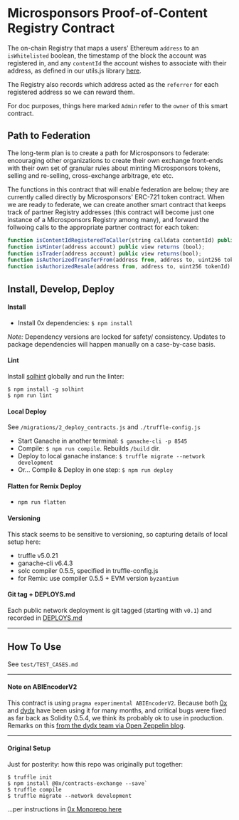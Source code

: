 # Microsponsors Proof-of-Content Registry Contract

The on-chain Registry that maps a users' Ethereum `address` to an `isWhitelisted` boolean, the timestamp of the block the account was registered in, and any `contentId` the account wishes to associate with their address, as defined in our utils.js library [here](https://github.com/microsponsors/utils.js#contentid).

The Registry also records which address acted as the `referrer` for each registered address so we can reward them.

For doc purposes, things here marked `Admin` refer to the `owner` of this smart contract.

## Path to Federation
The long-term plan is to create a path for Microsponsors to federate: encouraging other organizations to create their own exchange front-ends with their own set of granular rules about minting Microsponsors tokens, selling and re-selling, cross-exchange arbitrage, etc etc.

The functions in this contract that will enable federation are below; they are currently called directly by Microsponsors' ERC-721 token contract. When we are ready to federate, we can create another smart contract that keeps track of partner Registry addresses (this contract will become just one instance of a Microsponsors Registry among many), and forward the follwoing calls to the appropriate partner contract for each token:

```javascript
function isContentIdRegisteredToCaller(string calldata contentId) public view returns(bool);
function isMinter(address account) public view returns (bool);
function isTrader(address account) public view returns(bool);
function isAuthorizedTransferFrom(address from, address to, uint256 tokenId) public view returns(bool);
function isAuthorizedResale(address from, address to, uint256 tokenId) public view returns(bool);
```

## Install, Develop, Deploy

#### Install
* Install 0x dependencies: `$ npm install`

_Note:_ Dependency versions are locked for safety/ consistency. Updates to package dependencies will happen manually on a case-by-case basis.

#### Lint
Install [solhint](https://www.npmjs.com/package/solhint) globally and run the linter:
```
$ npm install -g solhint
$ npm run lint
```

#### Local Deploy
See `/migrations/2_deploy_contracts.js` and `./truffle-config.js`

* Start Ganache in another terminal: `$ ganache-cli -p 8545`
* Compile: `$ npm run compile`. Rebuilds `/build` dir.
* Deploy to local ganache instance: `$ truffle migrate --network development `
* Or... Compile & Deploy in one step: `$ npm run deploy`

#### Flatten for Remix Deploy
* `npm run flatten`

#### Versioning
This stack seems to be sensitive to versioning, so capturing details of local setup here:

* truffle v5.0.21
* ganache-cli v6.4.3
* solc compiler 0.5.5, specified in truffle-config.js
* for Remix: use compiler 0.5.5 + EVM version `byzantium`

#### Git tag + DEPLOYS.md
Each public network deployment is git tagged (starting with `v0.1`) and recorded in [DEPLOYS.md](DEPLOYS.md)

---

## How To Use
See `test/TEST_CASES.md`

---

#### Note on ABIEncoderV2
This contract is using `pragma experimental ABIEncoderV2`. Because both [0x](https://0x.org) and [dydx](https://dydx.exchange/) have been using it for many months, and critical bugs were fixed as far back as Solidity 0.5.4, we think its probably ok to use in production. Remarks on this [from the dydx team via Open Zeppelin blog](https://blog.openzeppelin.com/solo-margin-protocol-audit-30ac2aaf6b10/).

---

#### Original Setup
Just for posterity: how this repo was originally put together:
```
$ truffle init
$ npm install @0x/contracts-exchange --save`
$ truffle compile
$ truffle migrate --network development
```
...per instructions in [0x Monorepo here](https://github.com/0xProject/0x-monorepo/tree/development/contracts/exchange)




